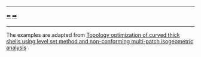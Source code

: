 ***
[⬅️](../015/README.md "Previous example")
[➡️](../017/README.md "Next example")
***

The examples are adapted from [Topology optimization of curved thick shells using level set method and non-conforming multi-patch isogeometric analysis](https://doi.org/10.1016/j.cma.2024.117205)
